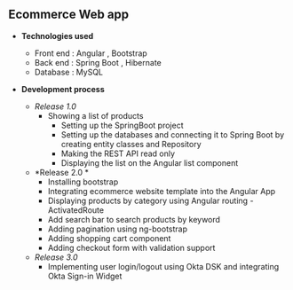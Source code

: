 ## Ecommerce Web app

- **Technologies used**
    - Front end : Angular , Bootstrap 
    - Back end : Spring Boot , Hibernate
    - Database : MySQL

- **Development process**
    - *Release 1.0*
        - Showing a list of products
            - Setting up the SpringBoot project
            - Setting up the databases and connecting it to Spring Boot by creating entity classes and Repository
            - Making the REST API read only
            - Displaying the list on the Angular list component
    - *Release 2.0 *
        - Installing bootstrap
        - Integrating ecommerce website template into the Angular App
        - Displaying products by category using Angular routing - ActivatedRoute
        - Add search bar to search products by keyword
        - Adding pagination using ng-bootstrap
        - Adding shopping cart component
        - Adding checkout form with validation support
    - *Release 3.0*
        - Implementing user login/logout using Okta DSK and integrating Okta Sign-in Widget

